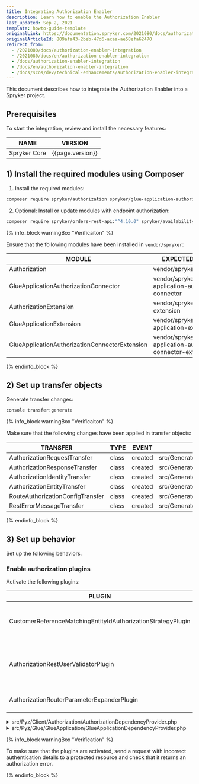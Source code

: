 ```yaml
---
title: Integrating Authorization Enabler
description: Learn how to enable the Authorization Enabler
last_updated: Sep 2, 2021
template: howto-guide-template
originalLink: https://documentation.spryker.com/2021080/docs/authorization-enabler-integration
originalArticleId: 809afa43-2beb-47d6-acaa-ae58efa62470
redirect_from:
  - /2021080/docs/authorization-enabler-integration
  - /2021080/docs/en/authorization-enabler-integration
  - /docs/authorization-enabler-integration
  - /docs/en/authorization-enabler-integration
  - /docs/scos/dev/technical-enhancements/authorization-enabler-integration.html
---
```


This document describes how to integrate the Authorization Enabler into a Spryker project.

## Prerequisites

To start the integration, review and install the necessary features:

| NAME         | VERSION |
| ----------- | ------ |
| Spryker Core | {{page.version}}  |

## 1) Install the required modules using Composer

1. Install the required modules:

```bash
composer require spryker/authorization spryker/glue-application-authorization-connector --update-with-dependencies
```

2. Optional: Install or update modules with endpoint authorization:

```bash
composer require spryker/orders-rest-api:"^4.10.0" spryker/availability-notifications-rest-api:"^1.1.0" spryker/carts-rest-api:"^5.16.0" spryker/customers-rest-api:"^1.19.0" --update-with-dependencies
```

{% info_block warningBox "Verificaiton" %}

Ensure that the following modules have been installed in `vendor/spryker`:

| MODULE    | EXPECTED DIRECTORY   |
| -------------- | -------------------------- |
| Authorization   | vendor/spryker/authorization    |
| GlueApplicationAuthorizationConnector | vendor/spryker/glue-application-authorization-connector  |
| AuthorizationExtension   | vendor/spryker/authorization-extension  |
| GlueApplicationExtension   | vendor/spryker/glue-application-extension  |
| GlueApplicationAuthorizationConnectorExtension | vendor/spryker/glue-application-authorization-connector-extension |

{% endinfo_block %}

## 2) Set up transfer objects

Generate transfer changes:

```bash
console transfer:generate
```

{% info_block warningBox "Verificaiton" %}

Make sure that the following changes have been applied in transfer objects:

| TRANSFER   | TYPE  | EVENT   | PATH   |
| ------------------ | ---- | ------ | ------------------- |
| AuthorizationRequestTransfer     | class | created | src/Generated/Shared/Transfer/AuthorizationRequestTransfer.php |
| AuthorizationResponseTransfer    | class | created | src/Generated/Shared/Transfer/AuthorizationResponseTransfer.php |
| AuthorizationIdentityTransfer    | class | created | src/Generated/Shared/Transfer/AuthorizationIdentityTransfer.php |
| AuthorizationEntityTransfer      | class | created | src/Generated/Shared/Transfer/AuthorizationEntityTransfer.php |
| RouteAuthorizationConfigTransfer | class | created | src/Generated/Shared/Transfer/RouteAuthorizationConfigTransfer.php |
| RestErrorMessageTransfer         | class | created | src/Generated/Shared/Transfer/RestErrorMessageTransfer.php   |

{% endinfo_block %}

## 3) Set up behavior

Set up the following behaviors.

### Enable authorization plugins

Activate the following plugins:

| PLUGIN   | SPECIFICATION  | NAMESPACE  |
| ---------------- | ------------------- | ---------------------- |
| CustomerReferenceMatchingEntityIdAuthorizationStrategyPlugin | Authorization rule for the route that uses the current strategy. | Spryker\Client\Customer\Plugin                               |
| AuthorizationRestUserValidatorPlugin                         | Validates a request if the route implements the authorization interface. | Spryker\Glue\GlueApplicationAuthorizationConnector\Plugin\GlueApplication |
| AuthorizationRouterParameterExpanderPlugin                   | Expands a route with additional parameters.                  | Spryker\Glue\GlueApplicationAuthorizationConnector\Plugin\GlueApplication |

<details>
<summary markdown='span'>src/Pyz/Client/Authorization/AuthorizationDependencyProvider.php</summary>

```php
<?php

namespace Pyz\Client\Authorization;

use Spryker\Client\Authorization\AuthorizationDependencyProvider as SprykerAuthorizationDependencyProvider;
use Spryker\Client\Customer\Plugin\Authorization\CustomerReferenceMatchingEntityIdAuthorizationStrategyPlugin;

class AuthorizationDependencyProvider extends SprykerAuthorizationDependencyProvider
{
    /**
     * @return \Spryker\Client\AuthorizationExtension\Dependency\Plugin\AuthorizationStrategyPluginInterface[]
     */
    protected function getAuthorizationStrategyPlugins(): array
    {
        return [
            new CustomerReferenceMatchingEntityIdAuthorizationStrategyPlugin(),
        ];
    }
}
```
</details>

<details>
<summary markdown='span'>src/Pyz/Glue/GlueApplication/GlueApplicationDependencyProvider.php</summary>

```php
<?php

namespace Pyz\Glue\GlueApplication;

....
use Spryker\Glue\GlueApplicationAuthorizationConnector\Plugin\GlueApplication\AuthorizationRestUserValidatorPlugin;
use Spryker\Glue\GlueApplicationAuthorizationConnector\Plugin\GlueApplication\AuthorizationRouterParameterExpanderPlugin;
....

class GlueApplicationDependencyProvider extends SprykerAuthorizationDependencyProvider
{
    /**
     * @return \Spryker\Glue\GlueApplicationExtension\Dependency\Plugin\RestUserValidatorPluginInterface[]
     */
    protected function getRestUserValidatorPlugins(): array
    {
        return [
            new AuthorizationRestUserValidatorPlugin(),
        ];
    }

    /**
     * @return \Spryker\Glue\GlueApplicationExtension\Dependency\Plugin\RouterParameterExpanderPluginInterface[]
     */
    protected function getRouterParameterExpanderPlugins(): array
    {
        return [
            new AuthorizationRouterParameterExpanderPlugin(),
        ];
    }
}
```
</details>

{% info_block warningBox "Verification" %}

To make sure that the plugins are activated, send a request with incorrect authentication details to a protected resource and check that it returns an authorization error.

{% endinfo_block %}

